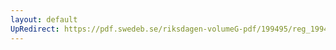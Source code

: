 ```yaml
---
layout: default
UpRedirect: https://pdf.swedeb.se/riksdagen-volumeG-pdf/199495/reg_199495_AU.pdf
---
```

